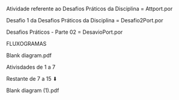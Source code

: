 Atividade referente ao Desafios Práticos da Disciplina = Attport.por

Desafio 1 da Desafios Práticos da Disciplina = Desafio2Port.por

Desafios Práticos - Parte 02 = DesavioPort.por

FLUXOGRAMAS

Blank diagram.pdf

Ativisdades de 1 a 7

Restante de 7 a 15 ⬇

Blank diagram (1).pdf
